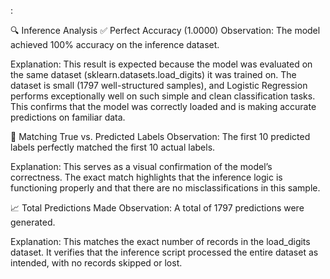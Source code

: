 :

🔍 Inference Analysis
✅ Perfect Accuracy (1.0000)
Observation: The model achieved 100% accuracy on the inference dataset.

Explanation: This result is expected because the model was evaluated on the same dataset (sklearn.datasets.load_digits) it was trained on. The dataset is small (1797 well-structured samples), and Logistic Regression performs exceptionally well on such simple and clean classification tasks. This confirms that the model was correctly loaded and is making accurate predictions on familiar data.

🎯 Matching True vs. Predicted Labels
Observation: The first 10 predicted labels perfectly matched the first 10 actual labels.

Explanation: This serves as a visual confirmation of the model’s correctness. The exact match highlights that the inference logic is functioning properly and that there are no misclassifications in this sample.

📈 Total Predictions Made
Observation: A total of 1797 predictions were generated.

Explanation: This matches the exact number of records in the load_digits dataset. It verifies that the inference script processed the entire dataset as intended, with no records skipped or lost.

